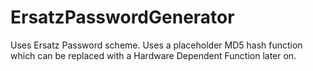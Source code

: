# ErsatzPasswordGenerator

Uses Ersatz Password scheme. Uses a placeholder MD5 hash function which can be replaced with a Hardware Dependent Function later on.
